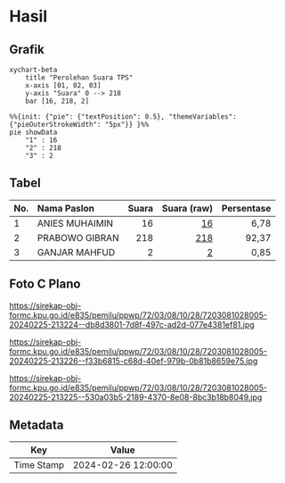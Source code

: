 # Hasil

## Grafik

```mermaid
xychart-beta
    title "Perolehan Suara TPS"
    x-axis [01, 02, 03]
    y-axis "Suara" 0 --> 218
    bar [16, 218, 2]
```

```mermaid
%%{init: {"pie": {"textPosition": 0.5}, "themeVariables": {"pieOuterStrokeWidth": "5px"}} }%%
pie showData
    "1" : 16
    "2" : 218
    "3" : 2
```

## Tabel

| No. | Nama Paslon    | Suara | Suara (raw) | Persentase |
|:--- |:-------------- | -----:| -----------:| ----------:|
| 1   | ANIES MUHAIMIN | 16    | [16][p-1]   | 6,78       |
| 2   | PRABOWO GIBRAN | 218   | [218][p-2]  | 92,37      |
| 3   | GANJAR MAHFUD  | 2     | [2][p-3]    | 0,85       |


[p-1]: https://github.com/gigit-pemilu/pemilu-2024-72-sulawesi-tengah/blob/main/pilpres/hitung-suara/sub/72-sulawesi-tengah/sub/03-donggala/sub/08-banawa/sub/1028-boneoge/sub/005-tps/sub/paslon-1.txt
[p-2]: https://github.com/gigit-pemilu/pemilu-2024-72-sulawesi-tengah/blob/main/pilpres/hitung-suara/sub/72-sulawesi-tengah/sub/03-donggala/sub/08-banawa/sub/1028-boneoge/sub/005-tps/sub/paslon-2.txt
[p-3]: https://github.com/gigit-pemilu/pemilu-2024-72-sulawesi-tengah/blob/main/pilpres/hitung-suara/sub/72-sulawesi-tengah/sub/03-donggala/sub/08-banawa/sub/1028-boneoge/sub/005-tps/sub/paslon-3.txt

## Foto C Plano

https://sirekap-obj-formc.kpu.go.id/e835/pemilu/ppwp/72/03/08/10/28/7203081028005-20240225-213224--db8d3801-7d8f-497c-ad2d-077e4381ef81.jpg

https://sirekap-obj-formc.kpu.go.id/e835/pemilu/ppwp/72/03/08/10/28/7203081028005-20240225-213226--f33b6815-c68d-40ef-979b-0b81b8659e75.jpg

https://sirekap-obj-formc.kpu.go.id/e835/pemilu/ppwp/72/03/08/10/28/7203081028005-20240225-213225--530a03b5-2189-4370-8e08-8bc3b18b8049.jpg


## Metadata

| Key        | Value               |
| ---------- | ------------------- |
| Time Stamp | 2024-02-26 12:00:00 |



